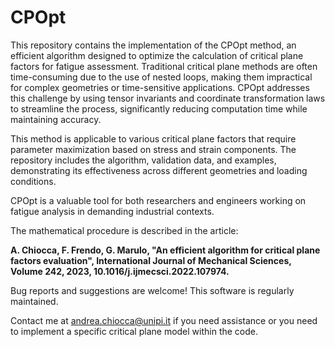 # CPOpt

This repository contains the implementation of the CPOpt method, an efficient algorithm designed to optimize the calculation of critical plane factors for fatigue assessment. Traditional critical plane methods are often time-consuming due to the use of nested loops, making them impractical for complex geometries or time-sensitive applications. CPOpt addresses this challenge by using tensor invariants and coordinate transformation laws to streamline the process, significantly reducing computation time while maintaining accuracy.

This method is applicable to various critical plane factors that require parameter maximization based on stress and strain components. The repository includes the algorithm, validation data, and examples, demonstrating its effectiveness across different geometries and loading conditions. 

CPOpt is a valuable tool for both researchers and engineers working on fatigue analysis in demanding industrial contexts.

The mathematical procedure is described in the article:

**A. Chiocca, F. Frendo, G. Marulo, "An efficient algorithm for critical plane factors evaluation", International Journal of Mechanical Sciences, Volume 242, 2023, 10.1016/j.ijmecsci.2022.107974.**

Bug reports and suggestions are welcome! 
This software is regularly maintained.

Contact me at andrea.chiocca@unipi.it if you need assistance or you need to implement a specific critical plane model within the code.
